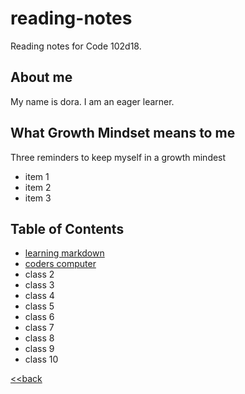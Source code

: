 # reading-notes
Reading notes for Code 102d18.

## About me
My name is dora. I am an eager learner.

## What Growth Mindset means to me

Three reminders to keep myself in a growth mindest
- item 1
- item 2
- item 3

## Table of Contents
- [learning markdown](learning_markdown.md)
- [coders computer](coderscomputer)
- class 2
- class 3
- class 4
- class 5
- class 6 
- class 7
- class 8
- class 9
- class 10

[<<back](CodersComputer)
